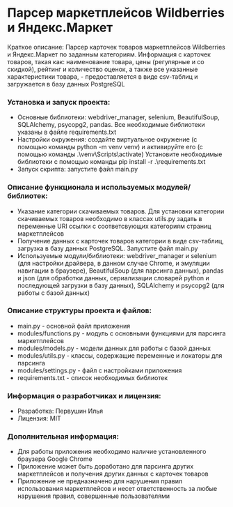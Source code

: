 # Парсер маркетплейсов Wildberries и Яндекс.Маркет
Краткое описание: Парсер карточек товаров маркетплейсов Wildberries и Яндекс.Маркет по заданным категориям.
Информация с карточек товаров, такая как: наименование товара, цены (регулярные и со скидкой), рейтинг и количество оценок, а также все указанные характеристики товара, -
предоставляется в виде csv-таблиц и загружается в базу данных PostgreSQL

### Установка и запуск проекта:
* Основные библиотеки: webdriver_manager, selenium, BeautifulSoup, SQLAlchemy, psycopg2, pandas. Все необходимые библиотеки указаны в файле requirements.txt
* Настройки окружения: создайте виртуальное окружение (с помощью команды python -m venv venv) и активируйте его (с помощью команды .\venv\Scripts\activate)
Установите необходимые библиотеки с помощью команды pip install -r .\requirements.txt
* Запуск скрипта: запустите файл main.py

### Описание функционала и используемых модулей/библиотек:
* Указание категории скачиваемых товаров. Для установки категории скачиваемых товаров необходимо в классах utils.py задать в переменные URI ссылки с соответсвующих категориям страниц маркетплейсов
* Получение данных с карточек товаров категории в виде csv-таблиц, загрузка в базу данных PostgreSQL. Запустите файл main.py
* Используемые модули/библиотеки:
    webdriver_manager и selenium (для настройки драйвера, в данном случае Chrome, и эмуляции навигации в браузере),
    BeautifulSoup (для парсинга данных),
    pandas и json (для обработки данных, сериализации словарей python и последующей загрузки в базу данных),
    SQLAlchemy и psycopg2 (для работы с базой данных)

### Описание структуры проекта и файлов:
* main.py - основной файл приложения
* modules/functions.py - модуль с основными функциями для парсинга маркетплейсов
* modules/models.py - модели данных для работы с базой данных
* modules/utils.py - классы, содержащие переменные и локаторы для парсинга
* modules/settings.py - файл с настройками приложения
* requirements.txt - список необходимых библиотек

### Информация о разработчиках и лицензия:
* Разработка: Первушин Илья
* Лицензия: MIT

### Дополнительная информация:
* Для работы приложения необходимо наличие установленного браузера Google Chrome
* Приложение может быть доработано для парсинга других маркетплейсов и получения других данных с карточек товаров
* Приложение не предназначено для нарушения правил использования маркетплейсов и несет ответственность за любые нарушения правил, совершенные пользователями